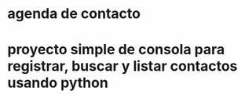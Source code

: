 # agenda de contacto
# proyecto simple de consola para registrar, buscar y listar contactos usando python
